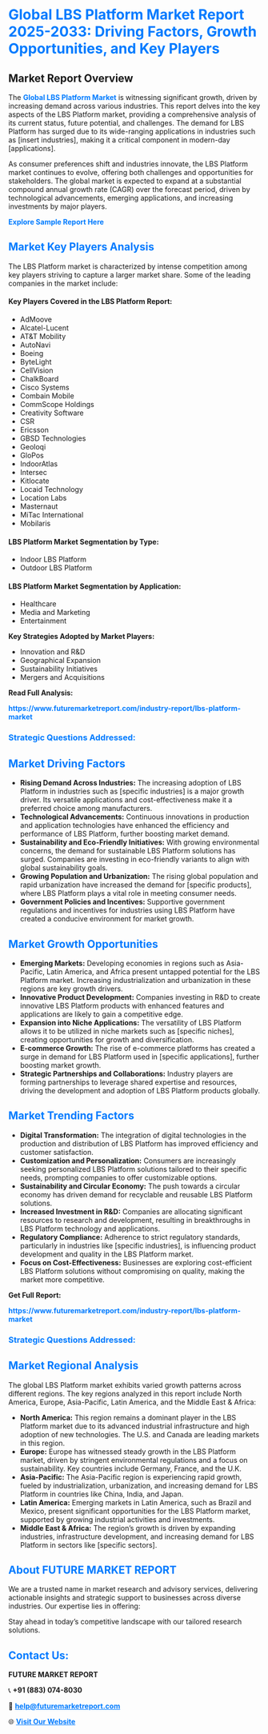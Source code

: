 <h1 style="color: #007BFF;">Global LBS Platform Market Report 2025-2033: Driving Factors, Growth Opportunities, and Key Players</h1>

<section id="overview">
<h2>Market Report Overview</h2>
<p>The <a href="https://www.futuremarketreport.com/industry-report/lbs-platform-market" style="color: #007BFF; text-decoration: none;"><strong>Global LBS Platform Market</strong></a> is witnessing significant growth, driven by increasing demand across various industries. This report delves into the key aspects of the LBS Platform market, providing a comprehensive analysis of its current status, future potential, and challenges. The demand for LBS Platform has surged due to its wide-ranging applications in industries such as [insert industries], making it a critical component in modern-day [applications].</p>
<p>As consumer preferences shift and industries innovate, the LBS Platform market continues to evolve, offering both challenges and opportunities for stakeholders. The global market is expected to expand at a substantial compound annual growth rate (CAGR) over the forecast period, driven by technological advancements, emerging applications, and increasing investments by major players.</p>
</section>

<section id="overview">
<p><a href="https://www.futuremarketreport.com/request-sample/reportId=63541" style="color: #007BFF; text-decoration: none;"><strong>Explore Sample Report Here</strong></a></p>
</section>

<section id="key-players">
<h2 style="color: #007BFF;">Market Key Players Analysis</h2>
<p>The LBS Platform market is characterized by intense competition among key players striving to capture a larger market share. Some of the leading companies in the market include:</p>
<h4>Key Players Covered in the LBS Platform Report:</h4>
<ul><li>AdMoove</li><li>Alcatel-Lucent</li><li>AT&amp;T Mobility</li><li>AutoNavi</li><li>Boeing</li><li>ByteLight</li><li>CellVision</li><li>ChalkBoard</li><li>Cisco Systems</li><li>Combain Mobile</li><li>CommScope Holdings</li><li>Creativity Software</li><li>CSR</li><li>Ericsson</li><li>GBSD Technologies</li><li>Geoloqi</li><li>GloPos</li><li>IndoorAtlas</li><li>Intersec</li><li>Kitlocate</li><li>Locaid Technology</li><li>Location Labs</li><li>Masternaut</li><li>MiTac International</li><li>Mobilaris</li></ul>
<h4>LBS Platform Market Segmentation by Type:</h4>
<ul><li>Indoor LBS Platform</li><li>Outdoor LBS Platform</li></ul>

<h4>LBS Platform Market Segmentation by Application:</h4>
<ul><li>Healthcare</li><li>Media and Marketing</li><li>Entertainment</li></ul>
<p><strong>Key Strategies Adopted by Market Players:</strong></p>
<ul>
<li>Innovation and R&D</li>
<li>Geographical Expansion</li>
<li>Sustainability Initiatives</li>
<li>Mergers and Acquisitions</li>
</ul>
</section>

<section>
<p><strong>Read Full Analysis: </strong></p><a href="https://www.futuremarketreport.com/industry-report/lbs-platform-market" style="color: #007BFF; text-decoration: none;"><strong>https://www.futuremarketreport.com/industry-report/lbs-platform-market</strong></a>
<h3 style="color: #007BFF;">Strategic Questions Addressed:</h3>
</section>

<section id="driving-factors">
<h2 style="color: #007BFF;">Market Driving Factors</h2>
<ul>
<li><strong>Rising Demand Across Industries:</strong> The increasing adoption of LBS Platform in industries such as [specific industries] is a major growth driver. Its versatile applications and cost-effectiveness make it a preferred choice among manufacturers.</li>
<li><strong>Technological Advancements:</strong> Continuous innovations in production and application technologies have enhanced the efficiency and performance of LBS Platform, further boosting market demand.</li>
<li><strong>Sustainability and Eco-Friendly Initiatives:</strong> With growing environmental concerns, the demand for sustainable LBS Platform solutions has surged. Companies are investing in eco-friendly variants to align with global sustainability goals.</li>
<li><strong>Growing Population and Urbanization:</strong> The rising global population and rapid urbanization have increased the demand for [specific products], where LBS Platform plays a vital role in meeting consumer needs.</li>
<li><strong>Government Policies and Incentives:</strong> Supportive government regulations and incentives for industries using LBS Platform have created a conducive environment for market growth.</li>
</ul>
</section>

<section id="growth-opportunities">
<h2 style="color: #007BFF;">Market Growth Opportunities</h2>
<ul>
<li><strong>Emerging Markets:</strong> Developing economies in regions such as Asia-Pacific, Latin America, and Africa present untapped potential for the LBS Platform market. Increasing industrialization and urbanization in these regions are key growth drivers.</li>
<li><strong>Innovative Product Development:</strong> Companies investing in R&D to create innovative LBS Platform products with enhanced features and applications are likely to gain a competitive edge.</li>
<li><strong>Expansion into Niche Applications:</strong> The versatility of LBS Platform allows it to be utilized in niche markets such as [specific niches], creating opportunities for growth and diversification.</li>
<li><strong>E-commerce Growth:</strong> The rise of e-commerce platforms has created a surge in demand for LBS Platform used in [specific applications], further boosting market growth.</li>
<li><strong>Strategic Partnerships and Collaborations:</strong> Industry players are forming partnerships to leverage shared expertise and resources, driving the development and adoption of LBS Platform products globally.</li>
</ul>
</section>

<section id="trending-factors">
<h2 style="color: #007BFF;">Market Trending Factors</h2>
<ul>
<li><strong>Digital Transformation:</strong> The integration of digital technologies in the production and distribution of LBS Platform has improved efficiency and customer satisfaction.</li>
<li><strong>Customization and Personalization:</strong> Consumers are increasingly seeking personalized LBS Platform solutions tailored to their specific needs, prompting companies to offer customizable options.</li>
<li><strong>Sustainability and Circular Economy:</strong> The push towards a circular economy has driven demand for recyclable and reusable LBS Platform solutions.</li>
<li><strong>Increased Investment in R&D:</strong> Companies are allocating significant resources to research and development, resulting in breakthroughs in LBS Platform technology and applications.</li>
<li><strong>Regulatory Compliance:</strong> Adherence to strict regulatory standards, particularly in industries like [specific industries], is influencing product development and quality in the LBS Platform market.</li>
<li><strong>Focus on Cost-Effectiveness:</strong> Businesses are exploring cost-efficient LBS Platform solutions without compromising on quality, making the market more competitive.</li>
</ul>
</section>

<section>
<p><strong>Get Full Report: </strong></p><a href="https://www.futuremarketreport.com/industry-report/lbs-platform-market" style="color: #007BFF; text-decoration: none;"><strong>https://www.futuremarketreport.com/industry-report/lbs-platform-market</strong></a>
<h3 style="color: #007BFF;">Strategic Questions Addressed:</h3>
</section>


<section id="regional-analysis">
<h2 style="color: #007BFF;">Market Regional Analysis</h2>
<p>The global LBS Platform market exhibits varied growth patterns across different regions. The key regions analyzed in this report include North America, Europe, Asia-Pacific, Latin America, and the Middle East & Africa:</p>
<ul>
<li><strong>North America:</strong> This region remains a dominant player in the LBS Platform market due to its advanced industrial infrastructure and high adoption of new technologies. The U.S. and Canada are leading markets in this region.</li>
<li><strong>Europe:</strong> Europe has witnessed steady growth in the LBS Platform market, driven by stringent environmental regulations and a focus on sustainability. Key countries include Germany, France, and the U.K.</li>
<li><strong>Asia-Pacific:</strong> The Asia-Pacific region is experiencing rapid growth, fueled by industrialization, urbanization, and increasing demand for LBS Platform in countries like China, India, and Japan.</li>
<li><strong>Latin America:</strong> Emerging markets in Latin America, such as Brazil and Mexico, present significant opportunities for the LBS Platform market, supported by growing industrial activities and investments.</li>
<li><strong>Middle East & Africa:</strong> The region’s growth is driven by expanding industries, infrastructure development, and increasing demand for LBS Platform in sectors like [specific sectors].</li>
</ul>
</section>

<footer>
<h2 style="color: #007BFF;">About FUTURE MARKET REPORT</h2>
<p>We are a trusted name in market research and advisory services, delivering actionable insights and strategic support to businesses across diverse industries. Our expertise lies in offering:</p>

<p>Stay ahead in today’s competitive landscape with our tailored research solutions.</p>

<h2 style="color: #007BFF;">Contact Us:</h2>
<p><strong>FUTURE MARKET REPORT</strong></p>
<p>📞 <strong>+91 (883) 074-8030</strong></p>
<p>📧 <strong><a href="mailto:help@futuremarketreport.com" style="color: #007BFF;">help@futuremarketreport.com</a></strong></p>
<p>🌐 <strong><a href="https://www.futuremarketreport.com/" style="color: #007BFF;">Visit Our Website</a></strong></p>
</footer>